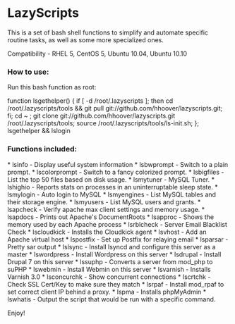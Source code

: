 <h1>LazyScripts</h1>

<p>This is a set of bash shell functions to simplify and automate specific routine tasks, as well as some more specialized ones.</p>

<p>Compatibility - RHEL 5, CentOS 5, Ubuntu 10.04, Ubuntu 10.10</p>

<h3>How to use:</h3>
<p> Run this bash function as root:</p>
	function lsgethelper() { if [ -d /root/.lazyscripts ]; then cd /root/.lazyscripts/tools && git pull git://github.com/hhoover/lazyscripts.git; fi; cd ~ ; git clone git://github.com/hhoover/lazyscripts.git /root/.lazyscripts/tools; source /root/.lazyscripts/tools/ls-init.sh; }; lsgethelper && lslogin

<h3>Functions included:</h3>
* lsinfo  - Display useful system information 
* lsbwprompt  - Switch to a plain prompt. 
* lscolorprompt  - Switch to a fancy colorized prompt. 
* lsbigfiles  - List the top 50 files based on disk usage. 
* lsmytuner  - MySQL Tuner. 
* lshighio  - Reports stats on processes in an uninterruptable sleep state. 
* lsmylogin  - Auto login to MySQL 
* lsmyengines  - List MySQL tables and their storage engine. 
* lsmyusers  - List MySQL users and grants. 
* lsapcheck  - Verify apache max client settings and memory usage. 
* lsapdocs  - Prints out Apache's DocumentRoots 
* lsapproc  - Shows the memory used by each Apache process 
* lsrblcheck  - Server Email Blacklist Check 
* lscloudkick - Installs the Cloudkick agent
* lsvhost  - Add an Apache virtual host 
* lspostfix  - Set up Postfix for relaying email
* lsparsar - Pretty sar output
* lslsync  - Install lsyncd and configure this server as a master
* lswordpress  - Install Wordpress on this server 
* lsdrupal  - Install Drupal 7 on this server 
* lssuphp - Converts a server from mod_php to suPHP
* lswebmin  - Install Webmin on this server 
* lsvarnish - Installs Varnish 3.0
* lsconcurchk  - Show concurrent connections 
* lscrtchk - Check SSL Cert/Key to make sure they match
* lsrpaf - Install mod_rpaf to set correct client IP behind a proxy.
* lspma - Installs phpMyAdmin
* lswhatis  - Output the script that would be run with a specific command.

<p>Enjoy!</p>

